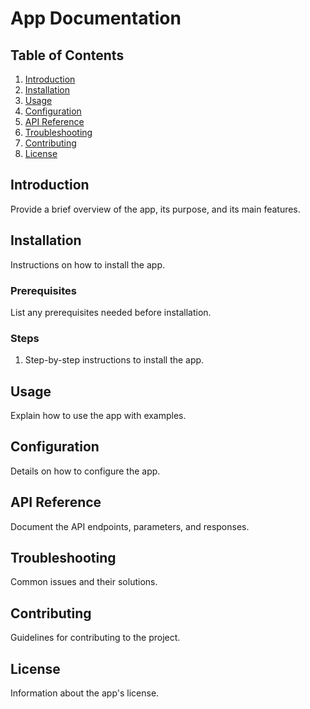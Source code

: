 # App Documentation

## Table of Contents
1. [Introduction](#introduction)
2. [Installation](#installation)
3. [Usage](#usage)
4. [Configuration](#configuration)
5. [API Reference](#api-reference)
6. [Troubleshooting](#troubleshooting)
7. [Contributing](#contributing)
8. [License](#license)

## Introduction
Provide a brief overview of the app, its purpose, and its main features.

## Installation
Instructions on how to install the app.

### Prerequisites
List any prerequisites needed before installation.

### Steps
1. Step-by-step instructions to install the app.

## Usage
Explain how to use the app with examples.

## Configuration
Details on how to configure the app.

## API Reference
Document the API endpoints, parameters, and responses.

## Troubleshooting
Common issues and their solutions.

## Contributing
Guidelines for contributing to the project.

## License
Information about the app's license.